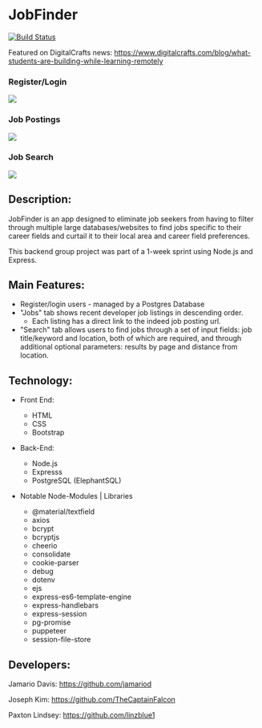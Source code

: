 # JobFinder
[![Build Status](https://travis-ci.org/joemccann/dillinger.svg?branch=master)](https://travis-ci.org/joemccann/dillinger)

Featured on DigitalCrafts news: https://www.digitalcrafts.com/blog/what-students-are-building-while-learning-remotely

### Register/Login
![](jobfinder-login.gif)

### Job Postings
![](jobfinder-jobs.gif)

### Job Search
![](jobfinder-search.gif)

## Description:
JobFinder is an app designed to eliminate job seekers from having to filter through multiple large databases/websites to find jobs specific to their career fields and curtail it to their local area and career field preferences.

This backend group project was part of a 1-week sprint using Node.js and Express.

## Main Features:
- Register/login users - managed by a Postgres Database
- "Jobs" tab shows recent developer job listings in descending order.
  - Each listing has a direct link to the indeed job posting url.
- "Search" tab allows users to find jobs through a set of input fields: job title/keyword and location, both of which are required, and through additional optional parameters: results by page and distance from location.

## Technology: 
- Front End:
  - HTML 
  - CSS
  - Bootstrap

- Back-End:
  - Node.js 
  - Expresss
  - PostgreSQL (ElephantSQL)

- Notable Node-Modules | Libraries
  - @material/textfield
  - axios
  - bcrypt
  - bcryptjs
  - cheerio
  - consolidate
  - cookie-parser
  - debug
  - dotenv
  - ejs
  - express-es6-template-engine
  - express-handlebars
  - express-session
  - pg-promise
  - puppeteer
  - session-file-store

## Developers:
Jamario Davis:
https://github.com/jamariod

Joseph Kim:
https://github.com/TheCaptainFalcon

Paxton Lindsey:
https://github.com/linzblue1